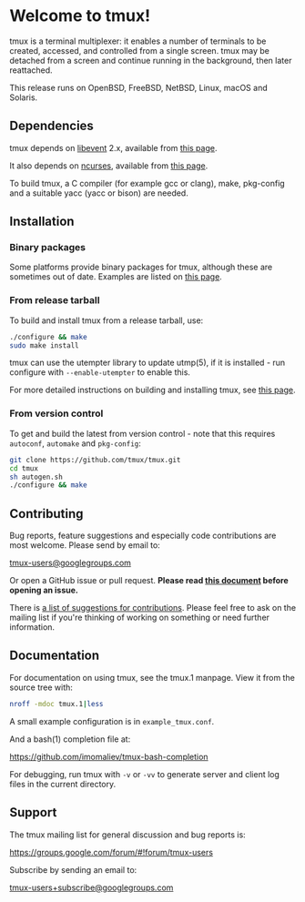 # Welcome to tmux!

tmux is a terminal multiplexer: it enables a number of terminals to be created,
accessed, and controlled from a single screen. tmux may be detached from a
screen and continue running in the background, then later reattached.

This release runs on OpenBSD, FreeBSD, NetBSD, Linux, macOS and Solaris.

## Dependencies

tmux depends on [libevent](https://libevent.org) 2.x, available from [this
page](https://github.com/libevent/libevent/releases/latest).

It also depends on [ncurses](https://www.gnu.org/software/ncurses/), available
from [this page](https://invisible-mirror.net/archives/ncurses/).

To build tmux, a C compiler (for example gcc or clang), make, pkg-config and a
suitable yacc (yacc or bison) are needed.

## Installation

### Binary packages

Some platforms provide binary packages for tmux, although these are sometimes
out of date. Examples are listed on
[this page](https://github.com/tmux/tmux/wiki/Installing).

### From release tarball

To build and install tmux from a release tarball, use:

```bash
./configure && make
sudo make install
```

tmux can use the utempter library to update utmp(5), if it is installed - run
configure with `--enable-utempter` to enable this.

For more detailed instructions on building and installing tmux, see
[this page](https://github.com/tmux/tmux/wiki/Installing).

### From version control

To get and build the latest from version control - note that this requires
`autoconf`, `automake` and `pkg-config`:

```bash
git clone https://github.com/tmux/tmux.git
cd tmux
sh autogen.sh
./configure && make
```

## Contributing

Bug reports, feature suggestions and especially code contributions are most
welcome. Please send by email to:

tmux-users@googlegroups.com

Or open a GitHub issue or pull request. **Please read [this
document](CONTRIBUTING.md) before opening an issue.**

There is [a list of suggestions for contributions](https://github.com/tmux/tmux/wiki/Contributing).
Please feel free to ask on the mailing list if you're thinking of working on something or need
further information.

## Documentation

For documentation on using tmux, see the tmux.1 manpage. View it from the
source tree with:

```bash
nroff -mdoc tmux.1|less
```

A small example configuration is in `example_tmux.conf`.

And a bash(1) completion file at:

https://github.com/imomaliev/tmux-bash-completion

For debugging, run tmux with `-v` or `-vv` to generate server and client log
files in the current directory.

## Support

The tmux mailing list for general discussion and bug reports is:

https://groups.google.com/forum/#!forum/tmux-users

Subscribe by sending an email to:

tmux-users+subscribe@googlegroups.com
